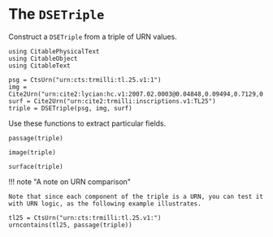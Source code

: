 # The `DSETriple`

Construct a `DSETriple` from a triple of URN values.

```@example triple
using CitablePhysicalText
using CitableObject
using CitableText

psg = CtsUrn("urn:cts:trmilli:tl.25.v1:1")
img = Cite2Urn("urn:cite2:lycian:hc.v1:2007.02.0003@0.04848,0.09494,0.7129,0.07528")
surf = Cite2Urn("urn:cite2:trmilli:inscriptions.v1:TL25")
triple = DSETriple(psg, img, surf)
```    

Use these functions to extract particular fields.

```@example triple
passage(triple)
```
```@example triple
image(triple)
```
```@example triple
surface(triple)
```


!!! note "A note on URN comparison"

    Note that since each component of the triple is a URN, you can test it with URN logic, as the following example illustrates.


```@example triple
tl25 = CtsUrn("urn:cts:trmilli:tl.25.v1:")
urncontains(tl25, passage(triple))
```